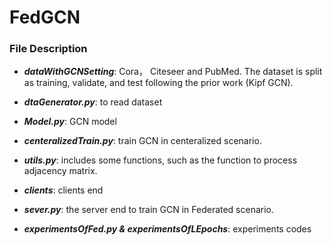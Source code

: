 # FedGCN

### File Description

- ***dataWithGCNSetting***: Cora， Citeseer and PubMed. The dataset is split as training, validate, and test following the prior work (Kipf GCN).

- ***dtaGenerator.py***: to read dataset
- ***Model.py***: GCN model
- ***centeralizedTrain.py***:  train GCN in centeralized scenario.
- ***utils.py***:  includes some functions, such as the function to process adjacency matrix.
- ***clients***:  clients end
- ***sever.py***:  the server end to train GCN in Federated scenario.
- ***experimentsOfFed.py & experimentsOfLEpochs***: experiments codes

